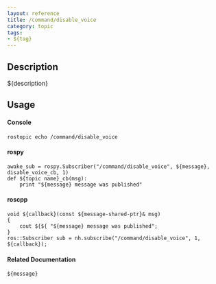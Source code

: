 ```yaml
---
layout: reference
title: /command/disable_voice
category: topic
tags: 
- ${tag}
---
```


## Description
${description}

## Usage
#### Console
```
rostopic echo /command/disable_voice
```

#### rospy
```
awake_sub = rospy.Subscriber("/command/disable_voice", ${message}, disable_voice_cb, 1)
def ${topic name}_cb(msg):
    print "${message} message was published"
```

#### roscpp
```
void ${callback}(const ${message-shared-ptr}& msg)
{
    cout ${${ "${message} message was published";
}
ros::Subscriber sub = nh.subscribe("/command/disable_voice", 1, ${callback});
```

#### Related Documentation
``${message}``  